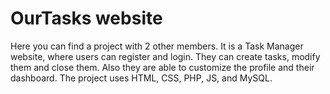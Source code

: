 # OurTasks website
Here you can find a project with 2 other members.
It is a Task Manager website, where users can register and login. They can create tasks, modify them and close them. Also they are able to customize the profile and their dashboard.
The project uses HTML, CSS, PHP, JS, and MySQL.
